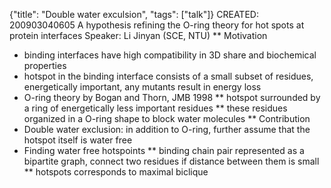 {"title": "Double water exculsion", "tags": ["talk"]}
CREATED: 200903040605
A hypothesis refining the O-ring theory for hot spots at protein interfaces
Speaker: Li Jinyan (SCE, NTU)
** Motivation
 * binding interfaces have high compatibility in 3D share and biochemical properties
 * hotspot in the binding interface consists of a small subset of residues, energetically important, any mutants result in energy loss
 * O-ring theory by Bogan and Thorn, JMB 1998
 ** hotspot surrounded by a ring of energetically less important residues
 ** these residues organized in a O-ring shape to block water molecules
** Contribution
 * Double water exclusion: in addition to O-ring, further assume that the hotspot itself is water free
 * Finding water free hotspoints
 ** binding chain pair represented as a bipartite graph, connect two residues if distance between them is small
 ** hotspots corresponds to maximal biclique

